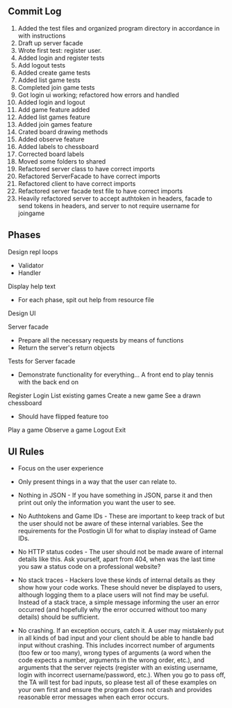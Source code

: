 ## Commit Log
1. Added the test files and organized program directory in accordance in with instructions
2. Draft up server facade
3. Wrote first test: register user.
4. Added login and register tests
5. Add logout tests
6. Added create game tests 
7. Added list game tests
8. Completed join game tests
9. Got login ui working; refactored how errors and handled
10. Added login and logout
11. Add game feature added
12. Added list games feature
13. Added join games feature
14. Crated board drawing methods
15. Added observe feature
16. Added labels to chessboard
17. Corrected board labels
18. Moved some folders to shared
19. Refactored server class to have correct imports
20. Refactored ServerFacade to have correct imports
21. Refactored client to have correct imports
22. Refactored server facade test file to have correct imports
23. Heavily refactored server to accept authtoken in headers, facade to send tokens in headers, and server to not require username for joingame

## Phases
Design repl loops
* Validator
* Handler

Display help text
* For each phase, spit out help from resource file

Design UI

Server facade
* Prepare all the necessary requests by means of functions
* Return the server's return objects

Tests for Server facade
* Demonstrate functionality for everything... A front end to play tennis with the back end on

Register
Login
List existing games
Create a new game
See a drawn chessboard
* Should have flipped feature too

Play a game
Observe a game
Logout
Exit


## UI Rules
* Focus on the user experience
* Only present things in a way that the user can relate to.

* Nothing in JSON - If you have something in JSON, parse it and then print out only the information you want the user to see.
* No Authtokens and Game IDs - These are important to keep track of but the user should not be aware of these internal variables. See the requirements for the Postlogin UI for what to display instead of Game IDs.
* No HTTP status codes - The user should not be made aware of internal details like this. Ask yourself, apart from 404, when was the last time you saw a status code on a professional website?
* No stack traces - Hackers love these kinds of internal details as they show how your code works. These should never be displayed to users, although logging them to a place users will not find may be useful. Instead of a stack trace, a simple message informing the user an error occurred (and hopefully why the error occurred without too many details) should be sufficient.
* No crashing. If an exception occurs, catch it. A user may mistakenly put in all kinds of bad input and your client should be able to handle bad input without crashing. This includes incorrect number of arguments (too few or too many), wrong types of arguments (a word when the code expects a number, arguments in the wrong order, etc.), and arguments that the server rejects (register with an existing username, login with incorrect username/password, etc.). When you go to pass off, the TA will test for bad inputs, so please test all of these examples on your own first and ensure the program does not crash and provides reasonable error messages when each error occurs.